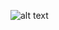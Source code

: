 ![alt text](https://github.com/RFerrerIesEstacio/actividadGitHubActions/blob/readme-job/.github/actions/change-readme/outputImage/9zigx?raw=true)
